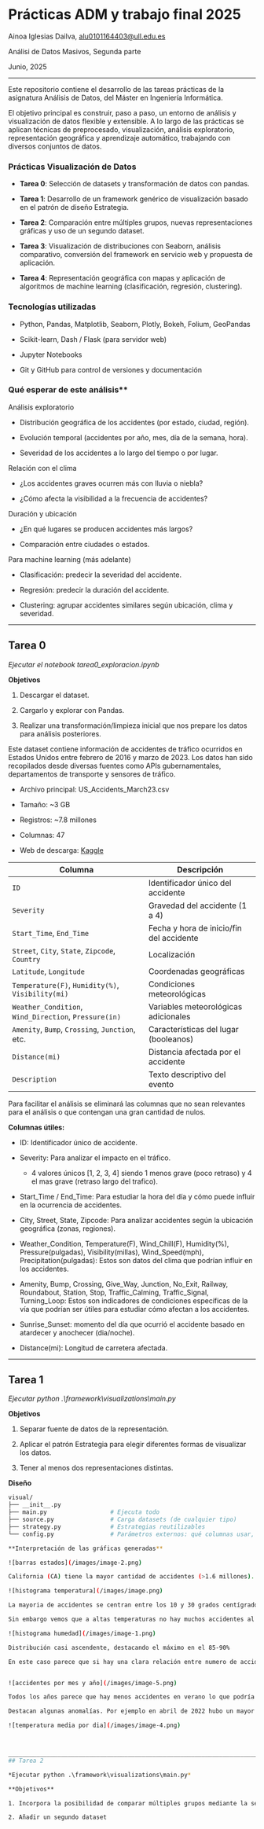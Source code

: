 # Prácticas ADM y trabajo final 2025

Ainoa Iglesias Dailva, alu0101164403@ull.edu.es

Análisi de Datos Masivos, Segunda parte

Junio, 2025
______________________________________________________________________________

Este repositorio contiene el desarrollo de las tareas prácticas de la asignatura Análisis de Datos, del Máster en Ingeniería Informática.

El objetivo principal es construir, paso a paso, un entorno de análisis y visualización de datos flexible y extensible. A lo largo de las prácticas se aplican técnicas de preprocesado, visualización, análisis exploratorio, representación geográfica y aprendizaje automático, trabajando con diversos conjuntos de datos.

### Prácticas Visualización de Datos

- **Tarea 0**: Selección de datasets y transformación de datos con pandas.

- **Tarea 1**: Desarrollo de un framework genérico de visualización basado en el patrón de diseño Estrategia.

- **Tarea 2**: Comparación entre múltiples grupos, nuevas representaciones gráficas y uso de un segundo dataset.

- **Tarea 3**: Visualización de distribuciones con Seaborn, análisis comparativo, conversión del framework en servicio web y propuesta de aplicación.

- **Tarea 4**: Representación geográfica con mapas y aplicación de algoritmos de machine learning (clasificación, regresión, clustering).

### Tecnologías utilizadas

- Python, Pandas, Matplotlib, Seaborn, Plotly, Bokeh, Folium, GeoPandas

- Scikit-learn, Dash / Flask (para servidor web)

- Jupyter Notebooks

- Git y GitHub para control de versiones y documentación

### Qué esperar de este análisis**

Análisis exploratorio

- Distribución geográfica de los accidentes (por estado, ciudad, región).

- Evolución temporal (accidentes por año, mes, día de la semana, hora).

- Severidad de los accidentes a lo largo del tiempo o por lugar.

Relación con el clima

- ¿Los accidentes graves ocurren más con lluvia o niebla?

- ¿Cómo afecta la visibilidad a la frecuencia de accidentes?

Duración y ubicación

- ¿En qué lugares se producen accidentes más largos?

- Comparación entre ciudades o estados.

Para machine learning (más adelante)

- Clasificación: predecir la severidad del accidente.

- Regresión: predecir la duración del accidente.

- Clustering: agrupar accidentes similares según ubicación, clima y severidad.

_________________________________________________________________________________
## Tarea 0

*Ejecutar el notebook tarea0_exploracion.ipynb*

**Objetivos**

1. Descargar el dataset.

2. Cargarlo y explorar con Pandas.

3. Realizar una transformación/limpieza inicial que nos prepare los datos para análisis posteriores.


Este dataset contiene información de accidentes de tráfico ocurridos en Estados Unidos entre febrero de 2016 y marzo de 2023. Los datos han sido recopilados desde diversas fuentes como APIs gubernamentales, departamentos de transporte y sensores de tráfico.

- Archivo principal: US_Accidents_March23.csv

- Tamaño: ~3 GB

- Registros: ~7.8 millones

- Columnas: 47

- Web de descarga: [Kaggle](https://www.kaggle.com/datasets/sobhanmoosavi/us-accidents)

| Columna                                               | Descripción                              |
| ----------------------------------------------------- | ---------------------------------------- |
| `ID`                                                  | Identificador único del accidente        |
| `Severity`                                            | Gravedad del accidente (1 a 4)           |
| `Start_Time`, `End_Time`                              | Fecha y hora de inicio/fin del accidente |
| `Street`, `City`, `State`, `Zipcode`, `Country`       | Localización                             |
| `Latitude`, `Longitude`                               | Coordenadas geográficas                  |
| `Temperature(F)`, `Humidity(%)`, `Visibility(mi)`     | Condiciones meteorológicas               |
| `Weather_Condition`, `Wind_Direction`, `Pressure(in)` | Variables meteorológicas adicionales     |
| `Amenity`, `Bump`, `Crossing`, `Junction`, etc.       | Características del lugar (booleanos)    |
| `Distance(mi)`                                        | Distancia afectada por el accidente      |
| `Description`                                         | Texto descriptivo del evento             |


Para facilitar el análisis se eliminará las columnas que no sean relevantes para el análisis o que contengan una gran cantidad de nulos.

**Columnas útiles:**

- ID: Identificador único de accidente.

- Severity: Para analizar el impacto en el tráfico.
    - 4 valores únicos [1, 2, 3, 4] siendo 1 menos grave (poco retraso) y 4 el mas grave (retraso largo del trafico).

- Start_Time / End_Time: Para estudiar la hora del día y cómo puede influir en la ocurrencia de accidentes.

- City, Street, State, Zipcode: Para analizar accidentes según la ubicación geográfica (zonas, regiones).

- Weather_Condition, Temperature(F), Wind_Chill(F), Humidity(%), Pressure(pulgadas), Visibility(millas), Wind_Speed(mph), Precipitation(pulgadas): Estos son datos del clima que podrían influir en los accidentes.

- Amenity, Bump, Crossing, Give_Way, Junction, No_Exit, Railway, Roundabout, Station, Stop, Traffic_Calming, Traffic_Signal, Turning_Loop: Estos son indicadores de condiciones específicas de la vía que podrían ser útiles para estudiar cómo afectan a los accidentes.

- Sunrise_Sunset: momento del día que ocurrió el accidente basado en atardecer y anochecer (dia/noche).

- Distance(mi): Longitud de carretera afectada.


_________________________________________________________________________________
## Tarea 1

*Ejecutar python .\framework\visualizations\main.py*

**Objetivos**

1. Separar fuente de datos de la representación.

2. Aplicar el patrón Estrategia para elegir diferentes formas de visualizar los datos.

3. Tener al menos dos representaciones distintas.


**Diseño**

```bash
visual/
├── __init__.py
├── main.py                  # Ejecuta todo
├── source.py                # Carga datasets (de cualquier tipo)
├── strategy.py              # Estrategias reutilizables
└── config.py                # Parámetros externos: qué columnas usar, qué estrategias aplicar

**Interpretación de las gráficas generadas**

![barras estados](/images/image-2.png)

California (CA) tiene la mayor cantidad de accidentes (>1.6 millones). Le siguen Florida (FL) y Texas (TX). Esto podría tener que ver con densidad de población o tamaño del estado entre otras cosas.

![histograma temperatura](/images/image.png)

La mayoria de accidentes se centran entre los 10 y 30 grados centígrados que son temperaturas normales por lo que no nos da mucha información.

Sin embargo vemos que a altas temperaturas no hay muchos accidentes al contrario que en las bajas temperaturas, por lo que podría interpretarse que a bajas temperaturas es mas habitual sufrir accidentes que en altas temperaturas (tal vez por el estado de las carreteras, nieve, hielo, niebla...)

![histograma humedad](/images/image-1.png)

Distribución casi ascendente, destacando el máximo en el 85-90%

En este caso parece que si hay una clara relación entre numero de accidentes y humedad, La mayor humedad puede deberse al clima de la región o clima del momento (lluvia) por lo que podría verse una relación entre dias lluviosos y accidentes. Habría que anañizar los datos de días lluviosos.


![accidentes por mes y año](/images/image-5.png)

Todos los años parece que hay menos accidentes en verano lo que podría relacionarse con lo que vimos antes de la humedad y temperatura, menor humedad y mas temperatura equivalía a menos accidentes. 

Destacan algunas anomalías. Por ejemplo en abril de 2022 hubo un mayor numero de accidentes en comaración al resto de años. En 2020 hubo un descenso en los accidentes bastante grande pero creció enormemente en invierno, esto podría deberse a consecuencia de la pamdemia.

![temperatura media por dia](/images/image-4.png)



_________________________________________________________________________________
## Tarea 2

*Ejecutar python .\framework\visualizations\main.py*

**Objetivos**

1. Incorpora la posibilidad de comparar múltiples grupos mediante la selección previa de los elementos a comparar.

2. Añadir un segundo dataset